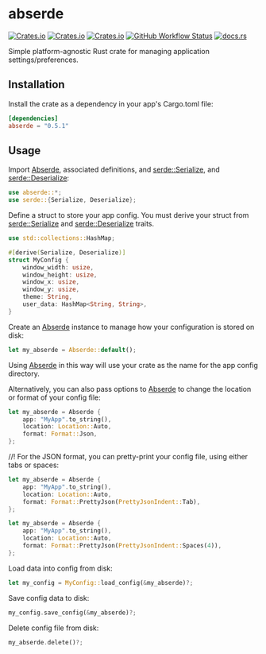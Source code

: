 # abserde

[![Crates.io](https://img.shields.io/crates/v/abserde)](https://crates.io/crates/abserde)
[![Crates.io](https://img.shields.io/crates/d/abserde)](https://crates.io/crates/abserde)
[![Crates.io](https://img.shields.io/crates/l/abserde)](https://crates.io/crates/abserde)
[![GitHub Workflow Status](https://img.shields.io/github/workflow/status/garfunkel/abserde/Rust)](https://github.com/garfunkel/abserde/actions/workflows/rust.yml)
[![docs.rs](https://img.shields.io/docsrs/abserde)](https://docs.rs/abserde/latest/abserde)

Simple platform-agnostic Rust crate for managing application settings/preferences.

## Installation

Install the crate as a dependency in your app's Cargo.toml file:

```toml
[dependencies]
abserde = "0.5.1"
```

## Usage

Import [Abserde](https://docs.rs/abserde/latest/abserde/struct.Abserde.html), associated definitions, and [serde::Serialize](https://docs.rs/serde/latest/serde/trait.Serialize.html), and [serde::Deserialize](https://docs.rs/serde/latest/serde/trait.Deserialize.html):

```rust
use abserde::*;
use serde::{Serialize, Deserialize};
```

Define a struct to store your app config.
You must derive your struct from [serde::Serialize](https://docs.rs/serde/latest/serde/trait.Serialize.html) and [serde::Deserialize](https://docs.rs/serde/latest/serde/trait.Deserialize.html) traits.

```rust
use std::collections::HashMap;

#[derive(Serialize, Deserialize)]
struct MyConfig {
	window_width: usize,
	window_height: usize,
	window_x: usize,
	window_y: usize,
	theme: String,
	user_data: HashMap<String, String>,
}
```

Create an [Abserde](https://docs.rs/abserde/latest/abserde/struct.Abserde.html) instance to manage how your configuration is stored on disk:

```rust
let my_abserde = Abserde::default();
```

Using [Abserde](https://docs.rs/abserde/latest/abserde/struct.Abserde.html) in this way will use your crate as the name for the app config directory.

Alternatively, you can also pass options to [Abserde](https://docs.rs/abserde/latest/abserde/struct.Abserde.html) to change the location or format of your config file:

```rust
let my_abserde = Abserde {
	app: "MyApp".to_string(),
	location: Location::Auto,
	format: Format::Json,
};
```

//! For the JSON format, you can pretty-print your config file, using either tabs or spaces:

```rust
let my_abserde = Abserde {
	app: "MyApp".to_string(),
	location: Location::Auto,
	format: Format::PrettyJson(PrettyJsonIndent::Tab),
};
```

```rust
let my_abserde = Abserde {
	app: "MyApp".to_string(),
	location: Location::Auto,
	format: Format::PrettyJson(PrettyJsonIndent::Spaces(4)),
};
```

Load data into config from disk:

```rust
let my_config = MyConfig::load_config(&my_abserde)?;
```

Save config data to disk:

```rust
my_config.save_config(&my_abserde)?;
```

Delete config file from disk:

```rust
my_abserde.delete()?;
```
